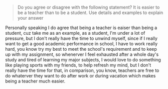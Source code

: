 > Do you agree or disagree with the following statement? 
> It is easier to be a teacher than to be a student. 
> Use details and examples to explain your answer

Personally speaking I do agree that being a teacher is eaiser than being a student, cuz take me as an example, as a student, I'm under a lot of pressure, but I don't really have the time to unwind myself, since if I really want to get a good academic performance in school, I have to work really hard, you know try my best to meet the school's requirement and to keep up with my assignment, so whenerver I feel exhausted after a whole day's study and tired of learning my major subjects, I would love to do something like playing sports with my friends, to help refresh my mind, but I don't really have the time for that, in comparison, you know, teachers are free to do whaterver they want to do after work or during vacation which makes being a teacher much easier.